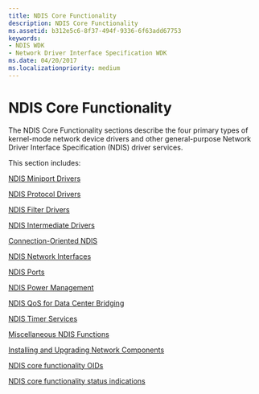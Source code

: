 ```yaml
---
title: NDIS Core Functionality
description: NDIS Core Functionality
ms.assetid: b312e5c6-8f37-494f-9336-6f63add67753
keywords:
- NDIS WDK
- Network Driver Interface Specification WDK
ms.date: 04/20/2017
ms.localizationpriority: medium
---
```


# NDIS Core Functionality


The NDIS Core Functionality sections describe the four primary types of kernel-mode network device drivers and other general-purpose Network Driver Interface Specification (NDIS) driver services.

This section includes:

[NDIS Miniport Drivers](ndis-miniport-drivers.md)

[NDIS Protocol Drivers](ndis-protocol-drivers.md)

[NDIS Filter Drivers](ndis-filter-drivers2.md)

[NDIS Intermediate Drivers](ndis-intermediate-drivers2.md)

[Connection-Oriented NDIS](connection-oriented-ndis.md)

[NDIS Network Interfaces](ndis-network-interfaces2.md)

[NDIS Ports](ndis-ports.md)

[NDIS Power Management](ndis-power-management.md)

[NDIS QoS for Data Center Bridging](ndis-qos-for-data-center-bridging.md)

[NDIS Timer Services](ndis-timer-services2.md)

[Miscellaneous NDIS Functions](miscellaneous-ndis-functions.md)

[Installing and Upgrading Network Components](installing-and-upgrading-network-components.md)

[NDIS core functionality OIDs](ndis-core-functionality-oids.md)

[NDIS core functionality status indications](ndis-core-functionality-status-indications.md)

